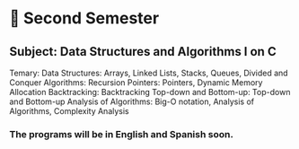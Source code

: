 # 🔴 Second Semester
## Subject: Data Structures and Algorithms I on C
Temary: Data Structures: Arrays, Linked Lists, Stacks, Queues, Divided and Conquer
Algorithms: Recursion
Pointers: Pointers, Dynamic Memory Allocation
Backtracking: Backtracking
Top-down and Bottom-up: Top-down and Bottom-up
Analysis of Algorithms: Big-O notation, Analysis of Algorithms, Complexity Analysis

### The programs will be in English and Spanish soon.
